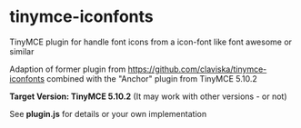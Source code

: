 # tinymce-iconfonts
TinyMCE plugin for handle font icons from a icon-font like font awesome or similar

Adaption of former plugin from https://github.com/claviska/tinymce-iconfonts combined with the "Anchor" plugin from TinyMCE 5.10.2

**Target Version: TinyMCE 5.10.2** (It may work with other versions - or not)

See **plugin.js** for details or your own implementation
